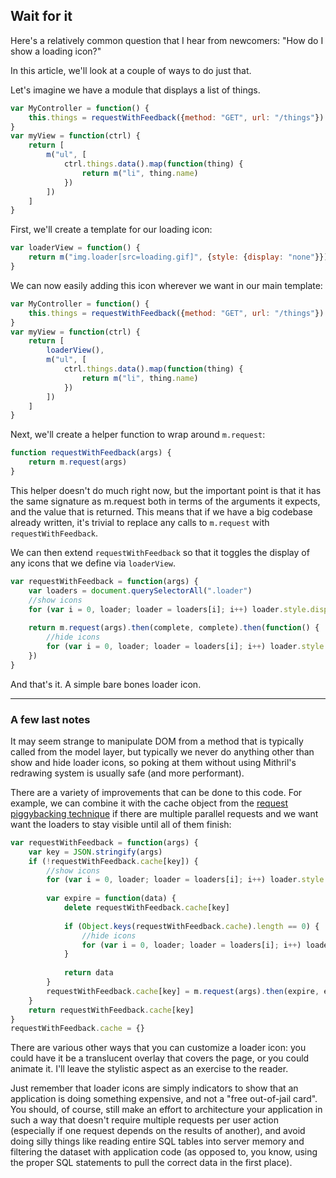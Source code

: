 ## Wait for it

Here's a relatively common question that I hear from newcomers: "How do I show a loading icon?"

In this article, we'll look at a couple of ways to do just that.

Let's imagine we have a module that displays a list of things.

```javascript
var MyController = function() {
	this.things = requestWithFeedback({method: "GET", url: "/things"})
}
var myView = function(ctrl) {
	return [
		m("ul", [
			ctrl.things.data().map(function(thing) {
				return m("li", thing.name)
			})
		])
	]
}
```

First, we'll create a template for our loading icon:

```javascript
var loaderView = function() {
	return m("img.loader[src=loading.gif]", {style: {display: "none"}})
}
```

We can now easily adding this icon wherever we want in our main template:

```javascript
var MyController = function() {
	this.things = requestWithFeedback({method: "GET", url: "/things"})
}
var myView = function(ctrl) {
	return [
		loaderView(),
		m("ul", [
			ctrl.things.data().map(function(thing) {
				return m("li", thing.name)
			})
		])
	]
}
```

Next, we'll create a helper function to wrap around `m.request`:

```javascript
function requestWithFeedback(args) {
	return m.request(args)
}
```

This helper doesn't do much right now, but the important point is that it has the same signature as m.request both in terms of the arguments it expects, and the value that is returned. This means that if we have a big codebase already written, it's trivial to replace any calls to `m.request` with `requestWithFeedback`.

We can then extend `requestWithFeedback` so that it toggles the display of any icons that we define via `loaderView`.

```javascript
var requestWithFeedback = function(args) {
	var loaders = document.querySelectorAll(".loader")
	//show icons
	for (var i = 0, loader; loader = loaders[i]; i++) loader.style.display = "block"
	
	return m.request(args).then(complete, complete).then(function() {
		//hide icons
		for (var i = 0, loader; loader = loaders[i]; i++) loader.style.display = "none"
	})
}
```

And that's it. A simple bare bones loader icon.

---

### A few last notes

It may seem strange to manipulate DOM from a method that is typically called from the model layer, but typically we never do anything other than show and hide loader icons, so poking at them without using Mithril's redrawing system is usually safe (and more performant).

There are a variety of improvements that can be done to this code. For example, we can combine it with the cache object from the [request piggybacking technique](piggybacking-requests-in-a-widgety-world.html) if there are multiple parallel requests and we want want the loaders to stay visible until all of them finish:

```javascript
var requestWithFeedback = function(args) {
	var key = JSON.stringify(args)
	if (!requestWithFeedback.cache[key]) {
		//show icons
		for (var i = 0, loader; loader = loaders[i]; i++) loader.style.display = "block"
		
		var expire = function(data) {
			delete requestWithFeedback.cache[key]
			
			if (Object.keys(requestWithFeedback.cache).length == 0) {
				//hide icons
				for (var i = 0, loader; loader = loaders[i]; i++) loader.style.display = "none"
			}
			
			return data
		}
		requestWithFeedback.cache[key] = m.request(args).then(expire, expire)
	}
	return requestWithFeedback.cache[key]
}
requestWithFeedback.cache = {}
```

There are various other ways that you can customize a loader icon: you could have it be a translucent overlay that covers the page, or you could animate it. I'll leave the stylistic aspect as an exercise to the reader.

Just remember that loader icons are simply indicators to show that an application is doing something expensive, and not a "free out-of-jail card". You should, of course, still make an effort to architecture your application in such a way that doesn't require multiple requests per user action (especially if one request depends on the results of another), and avoid doing silly things like reading entire SQL tables into server memory and filtering the dataset with application code (as opposed to, you know, using the proper SQL statements to pull the correct data in the first place).